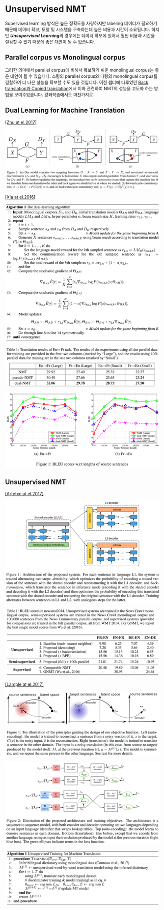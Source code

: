 # Unsupervised NMT

Supervised learning 방식은 높은 정확도를 자랑하지만 labeling 데이터가 필요하기 때문에 데이터 확보, 모델 및 시스템을 구축하는데 높은 비용과 시간이 소요됩니다. 하지만 ***Unsupervised Learning***의 경우에는 데이터 확보에 있어서 훨씬 비용과 시간을 절감할 수 있기 때문에 좋은 대안이 될 수 있습니다.

## Parallel corpus vs Monolingual corpus

그러한 의미에서 parallel corpus에 비해서 확보하기 쉬운 monolingual corpus는 좋은 대안이 될 수 있습니다. 소량의 parallel corpus와 다량의 monolingual corpus를 결합하여 더 나은 성능을 확보할 수도 있을 것입니다. 이전 챕터에 다루었던 [Back translation과 Copied translation](neural-machine-translation/mono.md)에서 이와 관련하여 NMT의 성능을 고도화 하는 방법을 보여주었습니다. 강화학습에서도 마찬가지로 

## Dual Learning for Machine Translation

[\[Zhu at el.2017\]](https://arxiv.org/pdf/1703.10593.pdf)

![](/assets/rl-cycle-gan.png)

  
[\[Xia at el.2016\]](https://arxiv.org/pdf/1611.00179.pdf)



![](/assets/rl-dual-learning-1.png)

![](/assets/rl-dual-learning-2.png)

![](/assets/rl-dual-learning-3.png)

## Unsupervised NMT

[\[Artetxe at el.2017\]](https://arxiv.org/pdf/1710.11041.pdf)

![](/assets/rl-unsupervised-nmt-1.png)

![](/assets/rl-unsupervised-nmt-2.png)

  
[\[Lample at el.2017\]](https://arxiv.org/pdf/1711.00043.pdf)



![](/assets/rl-unsupervised-nmt-3.png)

![](/assets/rl-unsupervised-nmt-4.png)

![](/assets/rl-unsupervised-nmt-5.png)

